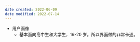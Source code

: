 ```yaml
---
date created: 2022-06-09
date modified: 2022-07-14
---
```

- 用户画像
	- 基本面向高中生和大学生，16-20 岁。所以界面做的非常卡通。
